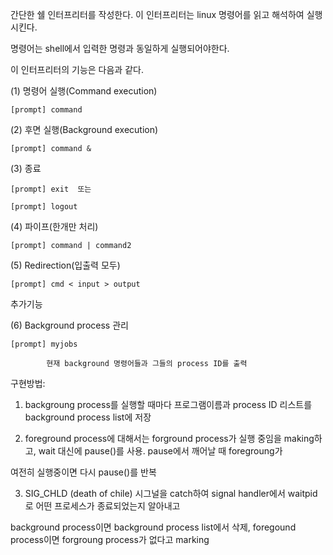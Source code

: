 간단한 쉘 인터프리터를 작성한다. 이 인터프리터는 linux 명령어를 읽고 해석하여 실행시킨다.  

명령어는 shell에서 입력한 명령과 동일하게 실행되어야한다.

이 인터프리터의 기능은 다음과 같다. 



(1) 명령어 실행(Command execution) 

	[prompt] command





(2) 후면 실행(Background execution) 

	[prompt] command &



(3)  종료

	[prompt] exit  또는

	[prompt] logout



(4)  파이프(한개만 처리)

	[prompt] command | command2



(5) Redirection(입출력 모두)

	[prompt] cmd < input > output



추가기능



(6) Background process 관리

	[prompt] myjobs

            현재 background 명령어들과 그들의 process ID를 출력

    

구현방법: 

1. backgroung process를 실행할 때마다 프로그램이름과 process ID 리스트를  background process list에 저장

2. foreground process에 대해서는 forground process가 실행 중임을 making하고,  wait 대신에 pause()를 사용. pause에서 깨어날 때 foregroung가

여전히 실행중이면 다시 pause()를 반복

3. SIG_CHLD (death of chile) 시그널을 catch하여 signal handler에서 waitpid로 어떤 프로세스가 종료되었는지 알아내고 

background process이면 background process list에서 삭제, foregound process이면 forgroung process가 없다고 marking

